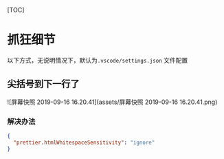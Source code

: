[TOC]

# 抓狂细节

以下方式，无说明情况下，默认为`.vscode/settings.json` 文件配置

## 尖括号到下一行了

![屏幕快照 2019-09-16 16.20.41](assets/屏幕快照 2019-09-16 16.20.41.png)

### 解决办法

```json
{
  "prettier.htmlWhitespaceSensitivity": "ignore"
}
```

